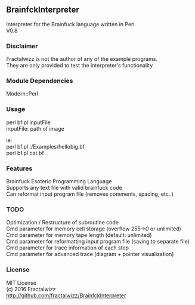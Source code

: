 ## BrainfckInterpreter
Interpreter for the Brainfuck language written in Perl<br>
V0.8

### Disclaimer
Fractalwizz is not the author of any of the example programs.<br>
They are only provided to test the interpreter's functionality

### Module Dependencies
Modern::Perl

### Usage
perl bf.pl inputFile<br>
  inputFile: path of image<br>
  
ie:<br>
perl bf.pl ./Examples/hellobig.bf<br>
perl bf.pl cat.bf

### Features
Brainfuck Esoteric Programming Language<br>
Supports any text file with valid brainfuck code<br>
Can reformat input program file (removes comments, spacing, etc..)<br>

### TODO
Optimization / Restructure of subroutine code<br>
Cmd parameter for memory cell storage (overflow 255->0 or unlimited)<br>
Cmd parameter for memory tape length (default: unlimited)<br>
Cmd parameter for reformatting input program file (saving to separate file)<br>
Cmd parameter for trace information of each step<br>
Cmd parameter for advanced trace (diagram + pointer visualization)

### License
MIT License<br>
(c) 2016 Fractalwizz<br>
http://github.com/fractalwizz/BrainfckInterpreter